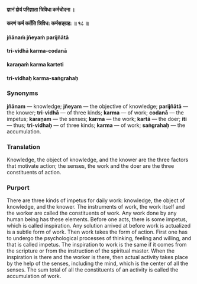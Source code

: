 #### ज्ञानं ज्ञेयं परिज्ञाता त्रिविधा कर्मचोदना ।
#### करणं कर्म कर्तेति त्रिविध: कर्मसङ्ग्रह: ॥ १८ ॥

#### jñānaṁ jñeyaṁ parijñātā
#### tri-vidhā karma-codanā
#### karaṇaṁ karma karteti
#### tri-vidhaḥ karma-saṅgrahaḥ

### Synonyms

**jñānam** — knowledge; **jñeyam** — the objective of knowledge; **parijñātā** — the knower; **tri**-**vidhā** — of three kinds; **karma** — of work; **codanā** — the impetus; **karaṇam** — the senses; **karma** — the work; **kartā** — the doer; **iti** — thus; **tri**-**vidhaḥ** — of three kinds; **karma** — of work; **saṅgrahaḥ** — the accumulation.

### Translation

Knowledge, the object of knowledge, and the knower are the three factors that motivate action; the senses, the work and the doer are the three constituents of action.

### Purport

There are three kinds of impetus for daily work: knowledge, the object of knowledge, and the knower. The instruments of work, the work itself and the worker are called the constituents of work. Any work done by any human being has these elements. Before one acts, there is some impetus, which is called inspiration. Any solution arrived at before work is actualized is a subtle form of work. Then work takes the form of action. First one has to undergo the psychological processes of thinking, feeling and willing, and that is called impetus. The inspiration to work is the same if it comes from the scripture or from the instruction of the spiritual master. When the inspiration is there and the worker is there, then actual activity takes place by the help of the senses, including the mind, which is the center of all the senses. The sum total of all the constituents of an activity is called the accumulation of work.
